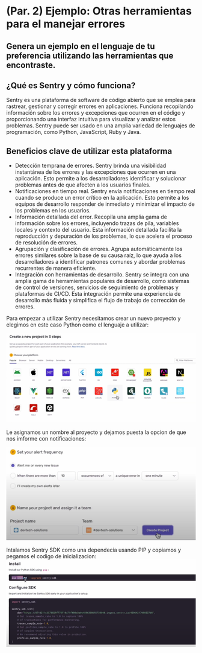 # (Par. 2) Ejemplo: Otras herramientas para el manejar errores 
## Genera un ejemplo en el lenguaje de tu preferencia utilizando las herramientas que encontraste.

## ¿Qué es Sentry y cómo funciona?

Sentry es una plataforma de software de código abierto que se emplea para rastrear, gestionar y corregir errores en aplicaciones. Funciona recopilando información sobre los errores y excepciones que ocurren en el código y proporcionando una interfaz intuitiva para visualizar y analizar estos problemas. Sentry puede ser usado en una amplia variedad de lenguajes de programación, como Python, JavaScript, Ruby y Java.

## Beneficios clave de utilizar esta plataforma

* Detección temprana de errores. Sentry brinda una visibilidad instantánea de los errores y las excepciones que ocurren en una aplicación. Esto permite a los desarrolladores identificar y solucionar problemas antes de que afecten a los usuarios finales.
* Notificaciones en tiempo real. Sentry envía notificaciones en tiempo real cuando se produce un error crítico en la aplicación. Esto permite a los equipos de desarrollo responder de inmediato y minimizar el impacto de los problemas en los usuarios.
* Información detallada del error. Recopila una amplia gama de información sobre los errores, incluyendo trazas de pila, variables locales y contexto del usuario. Esta información detallada facilita la reproducción y depuración de los problemas, lo que acelera el proceso de resolución de errores.
* Agrupación y clasificación de errores. Agrupa automáticamente los errores similares sobre la base de su causa raíz, lo que ayuda a los desarrolladores a identificar patrones comunes y abordar problemas recurrentes de manera eficiente.
* Integración con herramientas de desarrollo. Sentry se integra con una amplia gama de herramientas populares de desarrollo, como sistemas de control de versiones, servicios de seguimiento de problemas y plataformas de CI/CD. Esta integración permite una experiencia de desarrollo más fluida y simplifica el flujo de trabajo de corrección de errores.

Para empezar a utilizar Sentry necesitamos crear un nuevo proyecto y elegimos en este caso Python como el lenguaje a utilizar:

![Screenshot 1](https://github.com/DiegoAlbertoValdivia/Computaci-n-Tolerante-a-Fallas/blob/1.2/Modulo_1/part%202/images/01.png)

Le asignamos un nombre al proyecto y dejamos puesta la opcion de que nos imforme con notificaciones:

![Screenshot 2](https://github.com/DiegoAlbertoValdivia/Computaci-n-Tolerante-a-Fallas/blob/1.2/Modulo_1/part%202/images/02.png)

Intalamos Sentry SDK como una dependecia usando PIP y copiamos y pegamos el codigo de inicializacion:
![Screenshot 3](https://github.com/DiegoAlbertoValdivia/Computaci-n-Tolerante-a-Fallas/blob/1.2/Modulo_1/part%202/images/03.png)
